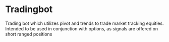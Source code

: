 # Tradingbot
Trading bot which utilizes pivot and trends to trade market tracking 
equities. Intended to be used in conjunction with options, as signals are 
offered on short ranged positions

